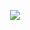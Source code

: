 <p align="center">
  <img src="https://github.com/user-attachments/assets/a437bd14-93c9-4820-b3b3-3217a6c544ca" />
</p>
